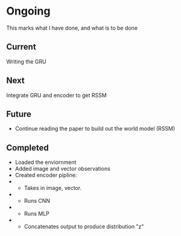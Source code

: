 # Ongoing
This marks what I have done, and what is to be done

## Current
Writing the GRU

## Next
Integrate GRU and encoder to get RSSM

## Future
* Continue reading the paper to build out the world model (RSSM)

## Completed
* Loaded the enviornment
* Added image and vector observations
* Created encoder pipline:
* * Takes in image, vector. 
* * Runs CNN
* * Runs MLP
* * Concatenates output to produce distribution "z"
